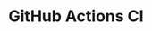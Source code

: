 # GitHub Actions CI














































































































































































